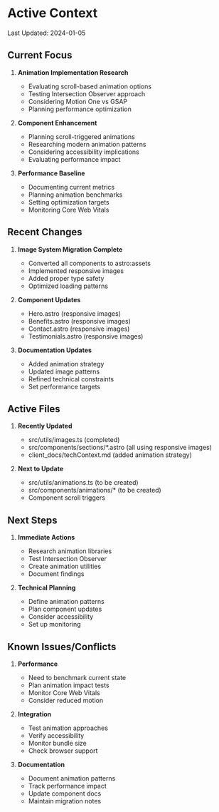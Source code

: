 # Active Context

Last Updated: 2024-01-05

## Current Focus

1. **Animation Implementation Research**
   - Evaluating scroll-based animation options
   - Testing Intersection Observer approach
   - Considering Motion One vs GSAP
   - Planning performance optimization

2. **Component Enhancement**
   - Planning scroll-triggered animations
   - Researching modern animation patterns
   - Considering accessibility implications
   - Evaluating performance impact

3. **Performance Baseline**
   - Documenting current metrics
   - Planning animation benchmarks
   - Setting optimization targets
   - Monitoring Core Web Vitals

## Recent Changes

1. **Image System Migration Complete**
   - Converted all components to astro:assets
   - Implemented responsive images
   - Added proper type safety
   - Optimized loading patterns

2. **Component Updates**
   - Hero.astro (responsive images)
   - Benefits.astro (responsive images)
   - Contact.astro (responsive images)
   - Testimonials.astro (responsive images)

3. **Documentation Updates**
   - Added animation strategy
   - Updated image patterns
   - Refined technical constraints
   - Set performance targets

## Active Files

1. **Recently Updated**
   - src/utils/images.ts (completed)
   - src/components/sections/*.astro (all using responsive images)
   - client_docs/techContext.md (added animation strategy)

2. **Next to Update**
   - src/utils/animations.ts (to be created)
   - src/components/animations/* (to be created)
   - Component scroll triggers

## Next Steps

1. **Immediate Actions**
   - Research animation libraries
   - Test Intersection Observer
   - Create animation utilities
   - Document findings

2. **Technical Planning**
   - Define animation patterns
   - Plan component updates
   - Consider accessibility
   - Set up monitoring

## Known Issues/Conflicts

1. **Performance**
   - Need to benchmark current state
   - Plan animation impact tests
   - Monitor Core Web Vitals
   - Consider reduced motion

2. **Integration**
   - Test animation approaches
   - Verify accessibility
   - Monitor bundle size
   - Check browser support

3. **Documentation**
   - Document animation patterns
   - Track performance impact
   - Update component docs
   - Maintain migration notes
